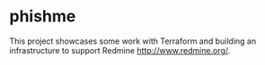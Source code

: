 # phishme

This project showcases some work with Terraform and building an infrastructure to support Redmine http://www.redmine.org/. 
